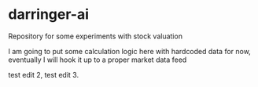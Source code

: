 # darringer-ai
Repository for some experiments with stock valuation

I am going to put some calculation logic here with hardcoded data for now, eventually I will hook it up to a proper market data feed

test edit 2, test edit 3.


